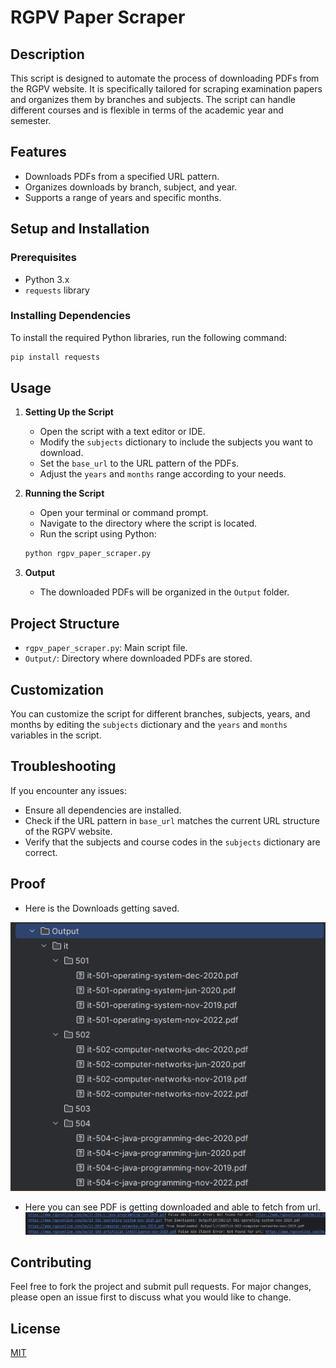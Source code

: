 # RGPV Paper Scraper

## Description
This script is designed to automate the process of downloading PDFs from the RGPV website. It is specifically tailored for scraping examination papers and organizes them by branches and subjects. The script can handle different courses and is flexible in terms of the academic year and semester.

## Features
- Downloads PDFs from a specified URL pattern.
- Organizes downloads by branch, subject, and year.
- Supports a range of years and specific months.
## Setup and Installation
### Prerequisites
- Python 3.x
- `requests` library

### Installing Dependencies
To install the required Python libraries, run the following command:

```bash
pip install requests
```
 

## Usage
1. **Setting Up the Script**
   - Open the script with a text editor or IDE.
   - Modify the `subjects` dictionary to include the subjects you want to download.
   - Set the `base_url` to the URL pattern of the PDFs.
   - Adjust the `years` and `months` range according to your needs.

2. **Running the Script**
   - Open your terminal or command prompt.
   - Navigate to the directory where the script is located.
   - Run the script using Python:

   ```bash
   python rgpv_paper_scraper.py
   ```

3. **Output**
   - The downloaded PDFs will be organized in the `Output` folder.

## Project Structure
- `rgpv_paper_scraper.py`: Main script file.
- `Output/`: Directory where downloaded PDFs are stored.

## Customization
You can customize the script for different branches, subjects, years, and months by editing the `subjects` dictionary and the `years` and `months` variables in the script.

## Troubleshooting
If you encounter any issues:
- Ensure all dependencies are installed.
- Check if the URL pattern in `base_url` matches the current URL structure of the RGPV website.
- Verify that the subjects and course codes in the `subjects` dictionary are correct.

## Proof

- Here is the Downloads getting saved.

![App Screenshot](Proof/AutoOrderOfPDF.png)

- Here you can see PDF is getting downloaded and able to fetch from url.
![App Screenshot](Proof/SuccesfulURlFind.png)


## Contributing
Feel free to fork the project and submit pull requests. For major changes, please open an issue first to discuss what you would like to change.

## License
[MIT](https://choosealicense.com/licenses/mit/)

